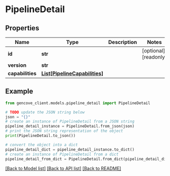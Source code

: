 # PipelineDetail


## Properties

Name | Type | Description | Notes
------------ | ------------- | ------------- | -------------
**id** | **str** |  | [optional] [readonly]
**version** | **str** |  |
**capabilities** | [**List[PipelineCapabilities]**](PipelineCapabilities.md) |  |

## Example

```python
from gencove_client.models.pipeline_detail import PipelineDetail

# TODO update the JSON string below
json = "{}"
# create an instance of PipelineDetail from a JSON string
pipeline_detail_instance = PipelineDetail.from_json(json)
# print the JSON string representation of the object
print(PipelineDetail.to_json())

# convert the object into a dict
pipeline_detail_dict = pipeline_detail_instance.to_dict()
# create an instance of PipelineDetail from a dict
pipeline_detail_from_dict = PipelineDetail.from_dict(pipeline_detail_dict)
```
[[Back to Model list]](../README.md#documentation-for-models) [[Back to API list]](../README.md#documentation-for-api-endpoints) [[Back to README]](../README.md)
